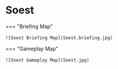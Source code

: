 # Soest

=== "Briefing Map"

    ![Soest Briefing Map](Soest.briefing.jpg)

=== "Gameplay Map"

    ![Soest Gameplay Map](Soest.jpg)
